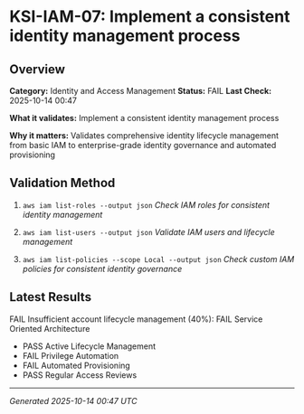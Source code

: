 # KSI-IAM-07: Implement a consistent identity management process

## Overview

**Category:** Identity and Access Management
**Status:** FAIL
**Last Check:** 2025-10-14 00:47

**What it validates:** Implement a consistent identity management process

**Why it matters:** Validates comprehensive identity lifecycle management from basic IAM to enterprise-grade identity governance and automated provisioning

## Validation Method

1. `aws iam list-roles --output json`
   *Check IAM roles for consistent identity management*

2. `aws iam list-users --output json`
   *Validate IAM users and lifecycle management*

3. `aws iam list-policies --scope Local --output json`
   *Check custom IAM policies for consistent identity governance*

## Latest Results

FAIL Insufficient account lifecycle management (40%): FAIL Service Oriented Architecture
- PASS Active Lifecycle Management
- FAIL Privilege Automation
- FAIL Automated Provisioning
- PASS Regular Access Reviews

---
*Generated 2025-10-14 00:47 UTC*